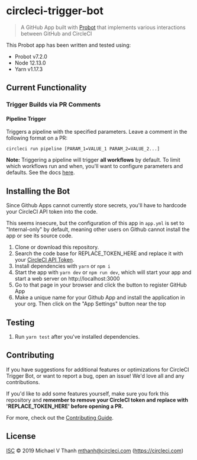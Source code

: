 # circleci-trigger-bot

> A GitHub App built with [Probot](https://github.com/probot/probot) that implements various interactions between GitHub and CircleCI

This Probot app has been written and tested using:

- Probot v7.2.0
- Node 12.13.0
- Yarn v1.17.3

## Current Functionality
### Trigger Builds via PR Comments
#### Pipeline Trigger
Triggers a pipeline with the specified parameters. Leave a comment in the following format on a PR:

`circleci run pipeline [PARAM_1=VALUE_1 PARAM_2=VALUE_2...]`

**Note:** Triggering a pipeline will trigger **all workflows** by default. To limit which workflows run and when, you'll want to configure parameters and defaults. See the docs [here](https://github.com/CircleCI-Public/api-preview-docs/blob/master/docs/conditional-workflows.md).

## Installing the Bot
Since Github Apps cannot currently store secrets, you'll have to hardcode your CircleCI API token into the code.

This seems insecure, but the configuration of this app in `app.yml` is set to "Internal-only" by default, meaning other users on Github cannot install the app or see its source code.

1. Clone or download this repository.
2. Search the code base for REPLACE_TOKEN_HERE and replace it with your [CircleCI API Token](https://circleci.com/docs/2.0/managing-api-tokens/).
3. Install dependencies with `yarn` or `npm i`
4. Start the app with `yarn dev` or `npm run dev`, which will start your app and start a web server on http://localhost:3000
5. Go to that page in your browser and click the button to register GitHub App
6. Make a unique name for your Github App and install the application in your org. Then click on the "App Settings" button near the top

## Testing
1. Run `yarn test` after you've installed dependencies.

## Contributing

If you have suggestions for additional features or optimizations for CircleCI Trigger Bot, or want to report a bug, open an issue! We'd love all and any contributions.

If you'd like to add some features yourself, make sure you fork this repository and **remember to remove your CircleCI token and replace with 'REPLACE_TOKEN_HERE' before opening a PR.**

For more, check out the [Contributing Guide](CONTRIBUTING.md).

## License

[ISC](LICENSE) © 2019 Michael V Thanh <mthanh@circleci.com> (https://circleci.com)
